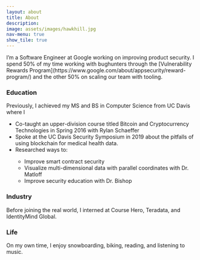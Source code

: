 ```yaml
---
layout: about
title: About
description: 
image: assets/images/hawkhill.jpg
nav-menu: true
show_tile: true
---
```


<p>
    I’m a Software Engineer at Google working on improving product security. 
    I spend 50% of my time working with bughunters through the [Vulnerability Rewards Program](https://www.google.com/about/appsecurity/reward-program/) and
    the other 50% on scaling our team with tooling.
</p>

<div>
    <h3>Education</h3>
    <p>
        Previously, I achieved my MS and BS in Computer Science from UC Davis where I
        <ul>
            <li>Co-taught an upper-division course titled Bitcoin and Cryptocurrency Technologies in Spring 2016 with Rylan Schaeffer</li>
            <li>Spoke at the UC Davis Security Symposium in 2019 about the pitfalls of using blockchain for medical health data.</li>
            <li>Researched ways to:</li>
            <ul>
                <li>Improve smart contract security</li>
                <li>Visualize multi-dimensional data with parallel coordinates with Dr. Matloff</li>
                <li>Improve security education with Dr. Bishop</li>
            </ul>
        </ul>
    </p>
</div>

<div>
    <h3>Industry</h3>
    <p>
        Before joining the real world, I interned at Course Hero, Teradata, and IdentityMind Global.
    </p>
</div>

<div>
    <h3>Life</h3>
    <p>
        On my own time, I enjoy snowboarding, biking, reading, and listening to music.
    </p>
</div>
